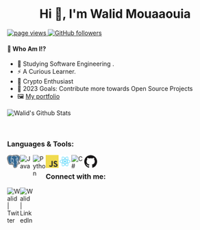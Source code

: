 <h1 align="center">Hi 👋, I'm Walid Mouaaouia</h1>
<p align="left">         
                          
   <a href="https://github.com/WalidMoua">
    <img src="https://komarev.com/ghpvc/?username=WalidMoua&style=for-the-badge&color=dc143c" alt="page views" />
  </a>
  <a href="hhttps://github.com/WalidMoua">
    <img alt="GitHub followers" src="https://img.shields.io/github/followers/WalidMoua?color=dc143c&logo=github&style=for-the-badge">
  </a>

  
#### 🤔 Who Am I!?
- 🏫 Studying Software Engineering .
- ⚡️ A Curious Learner.
- 🚀 Crypto Enthusiast
- 🥅 2023 Goals: Contribute more towards Open Source Projects
- 🖼️ <a href="https://walid-mou-portfolio.vercel.app/">My portfolio</a>


<p><img align="center" alt="Walid's Github Stats" src="https://github-readme-stats.vercel.app/api?username=walidmoua&theme=radical&show_icons=true" /></p>
</br>

### Languages & Tools: 

<img align="left" alt="SQL" width="30px" src="https://raw.githubusercontent.com/github/explore/80688e429a7d4ef2fca1e82350fe8e3517d3494d/topics/postgresql/postgresql.png" />
<img align="left" alt="Java" width="30px" src="https://brandslogos.com/wp-content/uploads/images/java-logo-1.png" />
<img align="left" alt="Python" width="30px" src="https://www.python.org/static/opengraph-icon-200x200.png" />
<img align="left" alt="JavaScript" width="30px" src="https://raw.githubusercontent.com/github/explore/80688e429a7d4ef2fca1e82350fe8e3517d3494d/topics/javascript/javascript.png"/>
<img align="left" alt="React" width="30px" src="https://raw.githubusercontent.com/github/explore/80688e429a7d4ef2fca1e82350fe8e3517d3494d/topics/react/react.png" />
<img align="left" alt="C#" width="30px" src="https://upload.wikimedia.org/wikipedia/commons/4/4f/Csharp_Logo.png" />
<img align="left" alt="GitHub" width="30px" src="https://raw.githubusercontent.com/github/explore/78df643247d429f6cc873026c0622819ad797942/topics/github/github.png" />
</p><br>

### Connect with me:


[<img align="left" alt="Walid | Twitter" width="30px" src="https://cdn.simpleicons.org/twitter/dc143c"/>][twitter]
[<img align="left" alt="Walid | LinkedIn" width="30px" src="https://cdn.simpleicons.org/linkedin/dc143c"/>][linkedin]

<br>



[twitter]: https://twitter.com/walidMoua
[linkedin]: https://www.linkedin.com/in/walid-mouaaouia-281041238/
